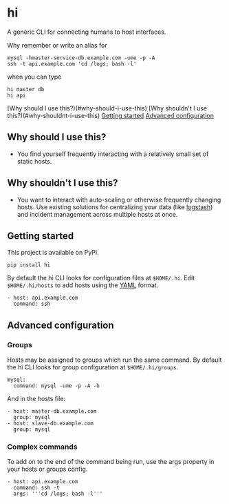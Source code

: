 # hi

A generic CLI for connecting humans to host interfaces.

Why remember or write an alias for

```
mysql -hmaster-service-db.example.com -ume -p -A
ssh -t api.example.com 'cd /logs; bash -l'
```

when you can type

```
hi master db
hi api
```

[Why should I use this?)(#why-should-i-use-this)
[Why shouldn't I use this?)(#why-shouldnt-i-use-this)
[Getting started](#getting-started)
[Advanced configuration](#advanced-configuration)

## Why should I use this?

* You find yourself frequently interacting with a relatively small set of static hosts.

## Why shouldn't I use this?

* You want to interact with auto-scaling or otherwise frequently changing hosts.
  Use existing solutions for centralizing your data (like [logstash](https://github.com/elastic/logstash)) and incident management across multiple hosts at once.

## Getting started

This project is available on PyPI.

```
pip install hi
```

By default the hi CLI looks for configuration files at `$HOME/.hi`. Edit `$HOME/.hi/hosts` to add hosts using the [YAML](http://yaml.org) format.

```
- host: api.example.com
  command: ssh
```

## Advanced configuration

### Groups

Hosts may be assigned to groups which run the same command. By default the hi CLI looks for group configuration at `$HOME/.hi/groups`.

```
mysql:
  command: mysql -ume -p -A -h
```

And in the hosts file:

```
- host: master-db.example.com
  group: mysql
- host: slave-db.example.com
  group: mysql
```

### Complex commands

To add on to the end of the command being run, use the args property in your hosts or groups config.

```
- host: api.example.com
  command: ssh -t 
  args: '''cd /logs; bash -l'''
```

